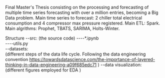 Final Master's Thesis consisting on the processing and forecasting of multiple time series forecasting with over a million entries, becoming a Big Data problem.
Main time series to forecast: 2 chiller total electrical consumption and 4 compressor max pressure registered.
Main ETL: Spark.
Main algrithms: Prophet, TBATS, SARIMA, Holts-Winter.

Structure
--src: 
  (the source code)
    ----*.ipynb  
    ----utils.py  
--datasets:  
    (different steps of the data life cycle. Following the data engineering convention https://towardsdatascience.com/the-importance-of-layered-thinking-in-data-engineering-a09f685edc71  ) 
--data visualization:  
  (different figures employed for EDA )



